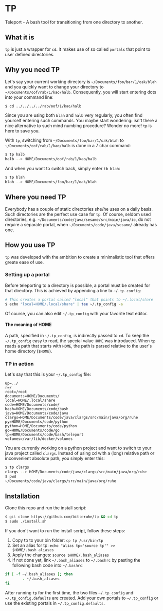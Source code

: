# TP
Teleport - A bash tool for transitioning from one directory to another.  
## What it is
`tp` is just a wrapper for `cd`. It makes use of so called `portals` that point
to user defined directories.
## Why you need TP
Let's say your current working directory is `~/Documents/foo/bar/1/oak/blah`
and you quickly want to change your directory to `~/Documents/oof/rab/1/kao/halb`.
Consequently, you will start entering dots into your command line:
```bash
$ cd ../../../../rab/oof/1/kao/halb
```
Since you are using both `blah` and `halb` very regularly, you often find yourself
entering such commands. You maybe start wondering: isn't there a nice alternative
to such mind numbing procedure? Wonder no more! `tp` is here to save you.

With `tp`, switching from `~/Documents/foo/bar/1/oak/blah` to
`~/Documents/oof/rab/1/kao/halb` is done in a 7 char command:
```bash
$ tp halb
halb --> HOME/Documents/oof/rab/1/kao/halb
```
And when you want to switch back, simply enter `tb blah`:
```bash
$ tp blah
blah --> HOME/Documents/foo/bar/1/oak/blah
```
## Where you need TP
Everybody has a couple of static directories she/he uses on a daily basis.
Such directories are the perfect use case for `tp`. Of course, seldom used
directories, e.g. `~/Documents/code/java/sesame/src/main/java/io`, do not
require a separate portal, when `~/Documents/code/java/sesame/` already has one.

## How you use TP
`tp` was developed with the ambition to create a minimalistic tool that offers
greate ease of use.

### Setting up a portal
Before teleporting to a directory is possible, a portal must be created for that
directory. This is achieved by appending a line to `~/.tp_config`:
```bash
# This creates a portal called "local" that points to ~/.local/share
$ echo "local=HOME/.local/share" | tee ~/.tp_config -a
```
Of course, you can also edit `~/.tp_config` with your favorite text editor.
#### The meaning of HOME
A path, specified in `~/.tp_config`, is indirectly passed to `cd`. To keep the
`~/.tp_config` easy to read, the special value `HOME` was introduced.
When `tp` reads a path that starts with `HOME`, the path is parsed relative to the
user's home directory (`$HOME`).

### TP in action
Let's say that this is your `~/.tp_config` file:
```text
up=../
r=/
root=/root
documents=HOME/Documents/
local=HOME/.local/share
code=HOME/Documents/code/
bash=HOME/Documents/code/bash
java=HOME/Documents/code/java
clargs=HOME/Documents/code/java/clargs/src/main/java/org/ruhe
py=HOME/Documents/code/python
python=HOME/Documents/code/python
go=HOME/Documents/code/go
tp=HOME/Documents/code/bash/teleport
volumes=/var/lib/docker/volumes
```
You are currently working on a python project and want to switch to your java
project called `clargs`. Instead of using cd with a (long) relative path or
inconvenient absolute path, you simply enter this:
```bash
$ tp clargs
clargs --> HOME/Documents/code/java/clargs/src/main/java/org/ruhe
$ pwd
~/Documents/code/java/clargs/src/main/java/org/ruhe
```

## Installation
Clone this repo and run the install script:
```bash
$ git clone https://github.com/bitteruhe/tp && cd tp
$ sudo ./install.sh
```
If you don't want to run the install script, follow these steps:
1. Copy tp to your bin folder: `cp tp /usr/bin/tp`
2. Set an alias for tp: `echo "alias tp='source tp'" >> $HOME/.bash_aliases`
3. Apply the changes: `source $HOME/.bash_aliases`
4. If not done yet, link `~/.bash_aliases` to `~/.bashrc` by pasting the following
bash code into `~/.bashrc`:
```bash
if [ -f ~/.bash_aliases ]; then
        . ~/.bash_aliases
fi
```

After running `tp` for the first time, the two files `~/.tp_config` and `~/.tp_config.defaults` are created. Add your own portals to `~/.tp_config` or
use the existing portals in `~/.tp_config.defaults`.
